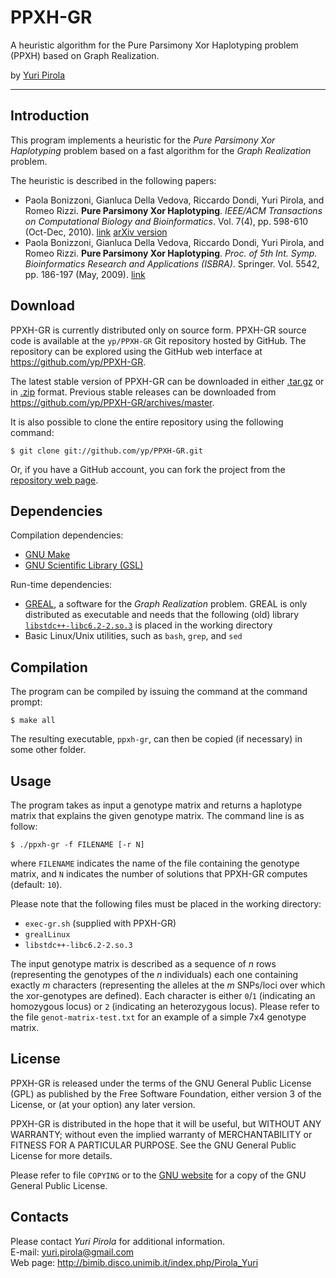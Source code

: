 
  PPXH-GR
===========

A heuristic algorithm for the Pure Parsimony Xor Haplotyping problem
(PPXH) based on Graph Realization.

by [Yuri Pirola](http://bimib.disco.unimib.it/index.php/Pirola_Yuri)


------------------------------------------------------------------------



## Introduction ##

This program implements a heuristic for the _Pure Parsimony Xor
Haplotyping_ problem based on a fast algorithm for the _Graph
Realization_ problem.

The heuristic is described in the following papers:

* Paola Bonizzoni, Gianluca Della Vedova, Riccardo Dondi, Yuri Pirola,
  and Romeo Rizzi.
  **Pure Parsimony Xor Haplotyping**.
  _IEEE/ACM Transactions on Computational Biology and Bioinformatics_.
  Vol. 7(4), pp. 598-610 (Oct-Dec, 2010).
  [link](http://dx.doi.org/10.1109/TCBB.2010.52)
  [arXiv version](http://arxiv.org/abs/1001.1210)
* Paola Bonizzoni, Gianluca Della Vedova, Riccardo Dondi, Yuri Pirola,
  and Romeo Rizzi.
  **Pure Parsimony Xor Haplotyping**.
  _Proc. of 5th Int. Symp. Bioinformatics Research and Applications
  (ISBRA)_.
  Springer. Vol. 5542, pp. 186-197 (May, 2009).
  [link](http://dx.doi.org/10.1007/978-3-642-01551-9_19)



## Download ##

PPXH-GR is currently distributed only on source form.
PPXH-GR source code is available at the `yp/PPXH-GR` Git repository
hosted by GitHub.
The repository can be explored using the GitHub web interface at
<https://github.com/yp/PPXH-GR>.

The latest stable version of PPXH-GR can be downloaded in either
[.tar.gz](https://github.com/yp/PPXH-GR/tarball/master) or in
[.zip](https://github.com/yp/PPXH-GR/zipball/master) format.
Previous stable releases can be downloaded from
<https://github.com/yp/PPXH-GR/archives/master>.

It is also possible to clone the entire repository using the following
command:

    $ git clone git://github.com/yp/PPXH-GR.git

Or, if you have a GitHub account, you can fork the project from the
[repository web page](https://github.com/yp/PPXH-GR).



## Dependencies ###

Compilation dependencies:

- [GNU Make](http://www.gnu.org/s/make/)
- [GNU Scientific Library (GSL)](http://www.gnu.org/s/gsl/)


Run-time dependencies:

- [GREAL](http://acgt.cs.tau.ac.il/greal/), a software for the _Graph
  Realization_ problem.
  GREAL is only distributed as executable and needs that the following
  (old) library [`libstdc++-libc6.2-2.so.3`][link] is placed in the working
  directory
- Basic Linux/Unix utilities, such as `bash`, `grep`, and `sed`

[link]: http://rpmfind.net/linux/rpm2html/search.php?query=libstdc%2B%2B-libc6.2-2.so.3



## Compilation ###

The program can be compiled by issuing the command at the command
prompt:

    $ make all

The resulting executable, `ppxh-gr`, can then be copied (if necessary)
in some other folder.



## Usage ##

The program takes as input a genotype matrix and returns a haplotype
matrix that explains the given genotype matrix.
The command line is as follow:

    $ ./ppxh-gr -f FILENAME [-r N]

where `FILENAME` indicates the name of the file containing the genotype
matrix, and `N` indicates the number of solutions that PPXH-GR computes
(default: `10`).

Please note that the following files must be placed in the working
directory:

- `exec-gr.sh` (supplied with PPXH-GR)
- `grealLinux`
- `libstdc++-libc6.2-2.so.3`


The input genotype matrix is described as a sequence of _n_ rows
(representing the genotypes of the _n_ individuals) each one containing
exactly _m_ characters (representing the alleles at the _m_ SNPs/loci
over which the xor-genotypes are defined).
Each character is either `0`/`1` (indicating an homozygous locus) or `2`
(indicating an heterozygous locus).
Please refer to the file `genot-matrix-test.txt` for an example of a
simple 7x4 genotype matrix.



## License ##

PPXH-GR is released under the terms of the GNU General Public License
(GPL) as published by the Free Software Foundation, either version 3 of
the License, or (at your option) any later version.

PPXH-GR is distributed in the hope that it will be useful, but WITHOUT
ANY WARRANTY; without even the implied warranty of MERCHANTABILITY or
FITNESS FOR A PARTICULAR PURPOSE.
See the GNU General Public License for more details.

Please refer to file `COPYING` or to the
[GNU website](http://www.gnu.org/licenses/) for a copy of the GNU
General Public License.



## Contacts ##

Please contact *Yuri Pirola* for additional information.  
E-mail:   <yuri.pirola@gmail.com>  
Web page: <http://bimib.disco.unimib.it/index.php/Pirola_Yuri>
